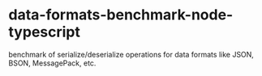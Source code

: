 # data-formats-benchmark-node-typescript
benchmark of serialize/deserialize operations for data formats like JSON, BSON, MessagePack, etc.
